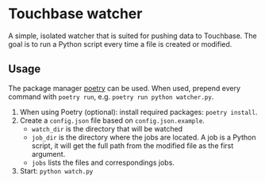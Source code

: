 # Touchbase watcher
A simple, isolated watcher that is suited for pushing data to Touchbase. The goal is to run a Python script every time a file is created or modified.

## Usage
The package manager [poetry](https://github.com/python-poetry/poetry) can be used. When used, prepend every command with `poetry run`, e.g. `poetry run python watcher.py`.

1. When using Poetry (optional): install required packages: `poetry install`. 
2. Create a `config.json` file based on `config.json.example`.
    * `watch_dir` is the directory that will be watched
    * `job_dir` is the directory where the jobs are located. A job is a Python script, it will get the full path from the modified file as the first argument.
    * `jobs` lists the files and correspondings jobs.
3. Start: `python watch.py`